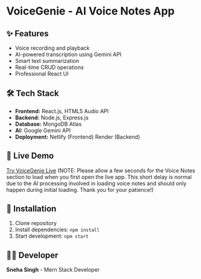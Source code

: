 # VoiceGenie - AI Voice Notes App

## ✨  Features
- Voice recording and playback
- AI-powered transcription using Gemini API
- Smart text summarization
- Real-time CRUD operations
- Professional React UI

## 🛠️ Tech Stack
- **Frontend:** React.js, HTML5 Audio API
- **Backend:** Node.js, Express.js
- **Database:** MongoDB Atlas
- **AI:** Google Gemini API
- **Deployment:** Netlify (Frontend) Render (Backend)

## 🚀 Live Demo
[Try VoiceGenie Live](https://voicegenie-voice-notes.netlify.app)
(NOTE: Please allow a few seconds for the Voice Notes section to load when you first open the live app. This short delay is normal due to the AI processing involved in loading voice notes and should only happen during initial loading. Thank you for your patience!)

## 🎯 Installation
1. Clone repository
2. Install dependencies: `npm install`
3. Start development: `npm start`

## 👩‍💻 Developer
**Sneha Singh** - Mern Stack Developer
